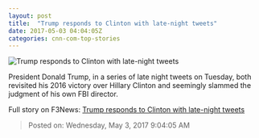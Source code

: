 ```yaml
---
layout: post
title:  "Trump responds to Clinton with late-night tweets"
date: 2017-05-03 04:04:05Z
categories: cnn-com-top-stories
---
```


![Trump responds to Clinton with late-night tweets](http://i2.cdn.cnn.com/cnnnext/dam/assets/170502140235-02-donald-trump-0502-super-tease.jpg)

President Donald Trump, in a series of late night tweets on Tuesday, both revisited his 2016 victory over Hillary Clinton and seemingly slammed the judgment of his own FBI director.


Full story on F3News: [Trump responds to Clinton with late-night tweets](http://www.f3nws.com/n/YTeHKD)

> Posted on: Wednesday, May 3, 2017 9:04:05 AM
